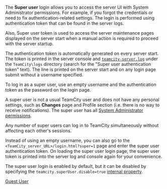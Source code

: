 [//]: # (title: Super User)
[//]: # (auxiliary-id: Super User)

The __Super user__ login allows you to access the server UI with System Administrator permissions. For example, if you forgot the credentials or need to fix authentication-related settings. The login is performed using authentication token that can be found in the server logs.

Also, Super user token is used to access the server maintenance pages displayed on the server start when a manual action is required to proceed with the server startup.

The authentication token is automatically generated on every server start. The token is printed in the server console and [`teamcity-server.log`](teamcity-server-logs.md) under the `TeamCity\logs` directory (search for the "Super user authentication token" text). The line is printed on the server start and on any login page submit without a username specified.

To log in as a super user, use an empty username and the authentication token as the password on the login page.

A super user is not a usual TeamCity user and does not have any personal settings, such as __Changes__ page and Profile section (i.e. there is no way to receive notifications). The super user has all [System Administrator permissions](role-and-permission.md).

Any number of super users can log in to TeamCity simultaneously without affecting each other's sessions.

Instead of using an empty username, you can also go to the `<TeamCity_server_URL>/login.html?super=1` page and enter the super user authentication token. On loading the super user login page, the super user token is printed into the server log and console again for your convenience.

The super user login is enabled by default, but it can be disabled by specifying the `teamcity.superUser.disable=true` [internal property](configuring-teamcity-server-startup-properties.md#TeamCity+internal+properties).

 <seealso>
        <category ref="concepts">
            <a href="guest-user.md">Guest User</a>
        </category>
</seealso>
